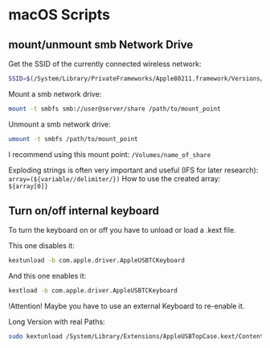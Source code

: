 # macOS Scripts

## mount/unmount smb Network Drive

Get the SSID of the currently connected wireless network:

```bash
SSID=$(/System/Library/PrivateFrameworks/Apple80211.framework/Versions/Current/Resources/airport -I | awk -F': ' '/ SSID/ {print $2}')
```

Mount a smb network drive:

```bash
mount -t smbfs smb://user@server/share /path/to/mount_point
```

Unmount a smb network drive:

```bash
umount -t smbfs /path/to/mount_point
```

I recommend using this mount point: `/Volumes/name_of_share`

Exploding strings is often very important and useful (IFS for later research): `array=(${variable//delimiter/})`
How to use the created array: `${array[0]}`

## Turn on/off internal keyboard

To turn the keyboard on or off you have to unload or load a .kext file.

This one disables it:

```bash
kextunload -b com.apple.driver.AppleUSBTCKeyboard
```

And this one enables it:

```bash
kextload -b com.apple.driver.AppleUSBTCKeyboard
```

!Attention! Maybe you have to use an external Keyboard to re-enable it.

Long Version with real Paths:

```bash
sudo kextunload /System/Library/Extensions/AppleUSBTopCase.kext/Contents/PlugIns/AppleUSBTCKeyboard.kext/ || sudo kextload /System/Library/Extensions/AppleUSBTopCase.kext/Contents/PlugIns/AppleUSBTCKeyboard.kext/
```
